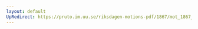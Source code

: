 ```yaml
---
layout: default
UpRedirect: https://pruto.im.uu.se/riksdagen-motions-pdf/1867/mot_1867__ak__64/mot_1867__ak__64-001.pdf
---
```

